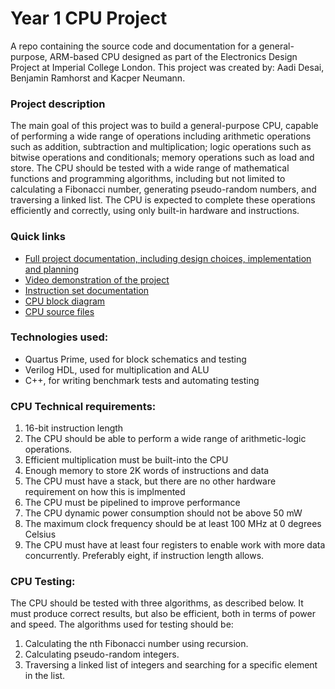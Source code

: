 # Year 1 CPU Project
A repo containing the source code and documentation for a general-purpose, ARM-based CPU designed as part of the Electronics Design Project at Imperial College London. This project was created by: Aadi Desai, Benjamin Ramhorst and Kacper Neumann.


### Project description
The main goal of this project was to build a general-purpose CPU, capable of performing a wide range of operations including arithmetic operations such as addition, subtraction and multiplication; logic operations such as bitwise operations and conditionals; memory operations such as load and store. The CPU should be tested with a wide range of mathematical functions and programming algorithms, including but not limited to calculating a Fibonacci number, generating pseudo-random numbers, and traversing a linked list. The CPU is expected to complete these operations efficiently and correctly, using only built-in hardware and instructions.


### Quick links
  * [Full project documentation, including design choices, implementation and planning](https://github.com/bo3z/CPU-Project-Yr1/blob/main/Report.pdf)
  * [Video demonstration of the project](https://github.com/bo3z/CPU-Project-Yr1/blob/main/Video%20Demonstration.mp4)
  * [Instruction set documentation](https://github.com/bo3z/CPU-Project-Yr1/blob/main/Instruction%20Set.pdf)
  * [CPU block diagram](https://github.com/bo3z/CPU-Project-Yr1/blob/main/diagrams/cpu.png)
  * [CPU source files](https://github.com/bo3z/CPU-Project-Yr1/tree/main/cpu)
  
  
### Technologies used:
  * Quartus Prime, used for block schematics and testing
  * Verilog HDL, used for multiplication and ALU
  * C++, for writing benchmark tests and automating testing
  
  
### CPU Technical requirements:
  1. 16-bit instruction length
  2. The CPU should be able to perform a wide range of arithmetic-logic operations.
  3. Efficient multiplication must be built-into the CPU
  4. Enough memory to store 2K words of instructions and data
  5. The CPU must have a stack, but there are no other hardware requirement on how this is implmented
  6. The CPU must be pipelined to improve performance
  7. The CPU dynamic power consumption should not be above 50 mW
  8. The maximum clock frequency should be at least 100 MHz at 0 degrees Celsius
  9.	The CPU must have at least four registers to enable work with more data concurrently. Preferably eight, if instruction length allows.


### CPU Testing:
The CPU should be tested with three algorithms, as described below. It must produce correct results, but also be efficient, both in terms of power and speed. The algorithms used for testing should be:
  1. Calculating the nth Fibonacci number using recursion.
  2. Calculating pseudo-random integers.
  3. Traversing a linked list of integers and searching for a specific element in the list.


